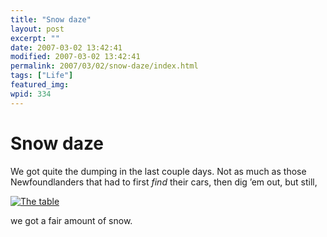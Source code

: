 ```yaml
---
title: "Snow daze"
layout: post
excerpt: ""
date: 2007-03-02 13:42:41
modified: 2007-03-02 13:42:41
permalink: 2007/03/02/snow-daze/index.html
tags: ["Life"]
featured_img: 
wpid: 334
---
```


# Snow daze

We got quite the dumping in the last couple days. Not as much as those Newfoundlanders that had to first *find* their cars, then dig ’em out, but still,

[![The table](http://farm1.static.flickr.com/129/407437130_2503ca52b2_m.jpg)](http://www.flickr.com/photos/pj/407437130)

we got a fair amount of snow.